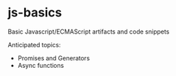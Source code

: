 # js-basics
Basic Javascript/ECMAScript artifacts and code snippets

Anticipated topics:
- Promises and Generators
- Async functions
